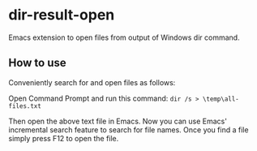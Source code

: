 # dir-result-open
Emacs extension to open files from output of Windows dir command.

## How to use
Conveniently search for and open files as follows:

Open Command Prompt and run this command: 
`dir /s > \temp\all-files.txt`

Then open the above text file in Emacs. Now you can use Emacs' incremental search feature to search for file names. Once you find a file simply press F12 to open the file.
